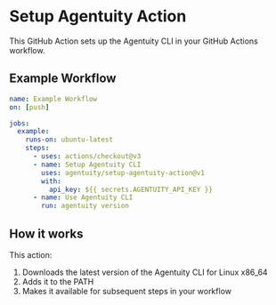 # Setup Agentuity Action

This GitHub Action sets up the Agentuity CLI in your GitHub Actions workflow.

## Example Workflow

```yaml
name: Example Workflow
on: [push]

jobs:
  example:
    runs-on: ubuntu-latest
    steps:
      - uses: actions/checkout@v3
      - name: Setup Agentuity CLI
        uses: agentuity/setup-agentuity-action@v1
        with:
          api_key: ${{ secrets.AGENTUITY_API_KEY }}
      - name: Use Agentuity CLI
        run: agentuity version
```

## How it works

This action:
1. Downloads the latest version of the Agentuity CLI for Linux x86_64
2. Adds it to the PATH
3. Makes it available for subsequent steps in your workflow
